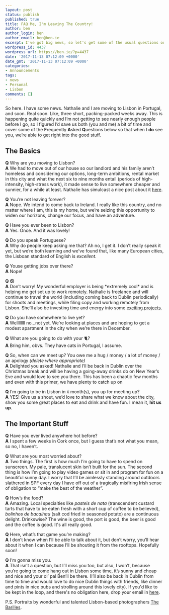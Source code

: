 ```yaml
---
layout: post
status: publish
published: true
title: FAQ Me, I'm Leaving The Country!
author: ben
author_login: ben
author_email: ben@ben.ie
excerpt: I've got big news, so let's get some of the usual questions out of the way.
wordpress_id: 4437
wordpress_url: https://ben.ie/?p=4437
date: '2017-11-13 07:12:09 +0000'
date_gmt: '2017-11-13 07:12:09 +0000'
categories:
- Announcements
tags:
- news
- Personal
- Lisbon
comments: []
---
```

<p>So here. I have some news. Nathalie and I are moving to Lisbon in Portugal, and soon. Real soon. Like, three short, packing-packed weeks away. This is happening quite quickly and I’m not getting to see nearly enough people before I go, so I figured I’d save us both (you and me) a bit of time and cover some of the <strong>F</strong>requently <strong>A</strong>sked <strong>Q</strong>uestions below so that when I <strong>do</strong> see you, we’re able to get right into the good stuff.</p>
<h2>The Basics</h2>
<p><strong>Q</strong> Why are you moving to Lisbon?<br />
<strong>A</strong> We had to move out of our house so our landlord and his family aren’t homeless and considering our options, long-term ambitions, rental market in this city and what the next six to nine months entail (periods of high-intensity, high-stress work), it made sense to live somewhere cheaper and sunnier, for a while at least. Nathalie has simulcast a nice post about it <a href="https://nathalie.ie/blog/2017/11/13/life-update-moving-lisbon/" target="_blank" rel="noopener">here</a>.</p>
<p><strong>Q</strong> You’re not leaving forever?<br />
<strong>A</strong> Nope. We intend to come back to Ireland. I really like this country, and no matter where I am, this is my home, but we’re seizing this opportunity to widen our horizons, change our focus, and have an adventure.</p>
<p><strong>Q</strong> Have you ever been to Lisbon?<br />
<strong>A</strong> Yes. Once. And it was lovely!</p>
<p><strong>Q</strong> Do you speak Portuguese?<br />
<strong>A</strong> Why do people keep asking me that? Ah no, I get it. I don’t really speak it yet, but we’re both learning and we’ve found that, like many European cities, the Lisboan standard of English is <em>excellent</em>.</p>
<p><strong>Q</strong> Youse getting jobs over there?<br />
<strong>A</strong> Nope!</p>
<p><strong>Q &#x1f615;</strong><br />
<strong>A</strong> Don’t worry! My wonderful employer is being *extremely cool* and is helping me get set up to work remotely. Nathalie is freelance and will continue to travel the world (including coming back to Dublin periodically) for shoots and meetings, while filing copy and working remotely from Lisbon. She’ll also be investing time and energy into some <a href="https://www.theimposterproject.com" target="_blank" rel="noopener">exciting projects</a>.</p>
<p><strong>Q</strong> Do you have somewhere to live yet?<br />
<strong>A</strong> Wellllllll no...not yet. We’re looking at places and are hoping to get a modest apartment in the city when we’re there in December.</p>
<p><strong>Q</strong> What are you going to do with your &#x1f408;?<br />
<strong>A</strong> Bring him, obvs. They have cats in Portugal, I assume.</p>
<p><strong>Q</strong> So, when can we meet up? You owe me a hug / money / a lot of money / an apology <em>(delete where appropriate)</em><br />
<strong>A</strong> Delighted you asked! Nathalie and I’ll be back in Dublin over the Christmas break and will be having a going-away drinks do on New Year’s Eve and would love to see you there. This has been a chaotic few months and even with this primer, we have plenty to catch up on</p>
<p><strong>Q</strong> I’m going to be in Lisbon in <code>X</code> month(s), you up for meeting up?<br />
<strong>A</strong> YES! Give us a shout, we’d love to share what we know about the city, show you some great places to eat and drink and have fun. I mean it, <strong>hit us up</strong>.</p>
<h2>The Important Stuff</h2>
<p><strong>Q</strong> Have you ever lived anywhere hot before?<br />
<strong>A</strong> I spent a few weeks in Cork once, but I guess that’s not what you mean, so no, I haven’t.</p>
<p><strong>Q</strong> What are you most worried about?<br />
<strong>A</strong> Two things. The first is how much I’m going to have to spend on sunscreen. My pale, translucent skin isn’t built for the sun. The second thing is how I’m going to play video games or sit in and program for fun on a beautiful sunny day. I worry that I’ll be aimlessly standing around outdoors slathered in SPF every day I have off out of a tragically misfiring Irish sense of obligation to “make the best of the weather”.</p>
<p><strong>Q</strong> How’s the food?<br />
<strong>A</strong> Amazing. Local specialties like <em>pasteis de nata</em> (transcendent custard tarts that have to be eaten fresh with a short cup of coffee to be believed), <em>bolinhos de bacalhau</em> (salt cod fried in seasoned potato) are a continuous delight. Drinkswise? The wine is good, the port is good, the beer is good and the coffee is good. It's all really good.</p>
<p><strong>Q</strong> Here, what’s that game you’re making?<br />
<strong>A</strong> I don’t know when I’ll be able to talk about it, but don’t worry, you’ll hear about it when I can because I’ll be shouting it from the rooftops. Hopefully soon!</p>
<p><strong>Q</strong> I’m gonna miss you.<br />
<strong>A</strong> That isn’t a question, but I’ll miss you too, but also, I won’t, because you’re going to come hang out in Lisbon some time, it’s sunny and cheap and nice and your ol’ pal Ben’ll be there. (I’ll also be back in Dublin from time to time and would love to do nice Dublin things with friends, like dinner and pints in nice pubs and strolling around this lovely city). If you'd like to be kept in the loop, and there's no obligation here, drop your email in <a href="https://tinyletter.com/nathalieben">here</a>.</p>
<p>P.S. Portraits by wonderful and talented Lisbon-based photographers <a href="https://barillephoto.com" target="_blank" rel="noopener">The Barilles</a>.</p>

